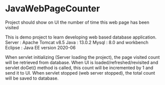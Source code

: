 # JavaWebPageCounter
Project should show on UI the number of time this web page has been visited

This is demo project to learn developing web based database application.
Server :  Apache Tomcat v8.5
Java :    13.0.2
Mysql :   8.0 and workbench
Eclipse : Java EE version 2020-06

When servlet initializing (Server loading the project), the page visited count will be retrieved from database.
When UI is loaded/refreshed/revisited and servlet doGet() method is called, this count will be incremented by 1 and send it to UI.
When servlet stopped (web server stopped), the total count will be saved to database.
